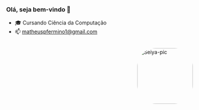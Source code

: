 ### Olá, seja bem-vindo 👋

- 🎓 Cursando Ciência da Computação
- 📫 matheuspfermino1@gmail.com


<div>

<img align="right" alt="Seiya-pic" height="150" style="border-radius:50px;" src="https://64.media.tumblr.com/1eedfe201890bfd38854430582a6bc0e/tumblr_n3bjyfTale1r00ed5o2_250.gifv">

 ##
 
<div>
